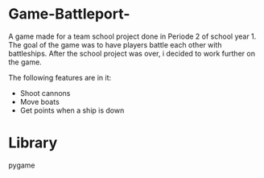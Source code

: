 # Game-Battleport-

A game made for a team school project done in Periode 2 of school year 1. The goal of the game was to have players battle each other with battleships. After the school project was over, i decided to work further on the game.

The following features are in it:
 - Shoot cannons
 - Move boats
 - Get points when a ship is down


# Library
pygame
